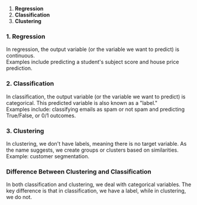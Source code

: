 

1. **Regression**
2. **Classification**
3. **Clustering**

### 1. Regression
In regression, the output variable (or the variable we want to predict) is continuous.  
Examples include predicting a student's subject score and house price prediction.

### 2. Classification
In classification, the output variable (or the variable we want to predict) is categorical. This predicted variable is also known as a "label."  
Examples include: classifying emails as spam or not spam and predicting True/False, or 0/1 outcomes.

### 3. Clustering
In clustering, we don't have labels, meaning there is no target variable. As the name suggests, we create groups or clusters based on similarities.  
Example: customer segmentation.

### Difference Between Clustering and Classification
In both classification and clustering, we deal with categorical variables. The key difference is that in classification, we have a label, while in clustering, we do not.
